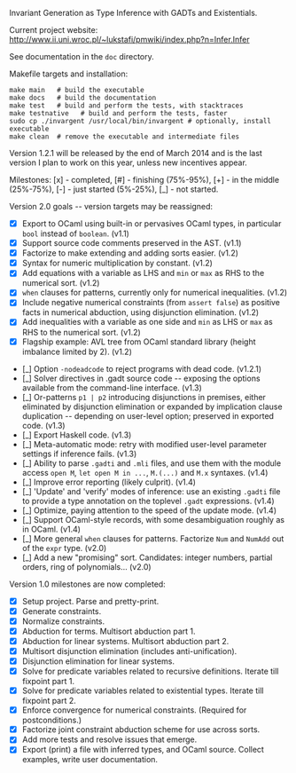 Invariant Generation as Type Inference with GADTs and Existentials.

Current project website: http://www.ii.uni.wroc.pl/~lukstafi/pmwiki/index.php?n=Infer.Infer

See documentation in the `doc` directory.

Makefile targets and installation:
```
make main   # build the executable
make docs   # build the documentation
make test   # build and perform the tests, with stacktraces
make testnative   # build and perform the tests, faster
sudo cp ./invargent /usr/local/bin/invargent # optionally, install executable
make clean  # remove the executable and intermediate files
```

Version 1.2.1 will be released by the end of March 2014 and is the last version I plan to work on this year, unless new incentives appear.

Milestones: [x] - completed, [#] - finishing (75%-95%), [+] - in the middle (25%-75%), [-] - just started (5%-25%), [_] - not started.

Version 2.0 goals -- version targets may be reassigned:
- [x] Export to OCaml using built-in or pervasives OCaml types, in particular `bool` instead of `boolean`. (v1.1)
- [x] Support source code comments preserved in the AST. (v1.1)
- [x] Factorize to make extending and adding sorts easier. (v1.2)
- [x] Syntax for numeric multiplication by constant. (v1.2)
- [x] Add equations with a variable as LHS and `min` or `max` as RHS to the numerical sort. (v1.2)
- [x] `when` clauses for patterns, currently only for numerical inequalities. (v1.2)
- [x] Include negative numerical constraints (from `assert false`) as positive facts in numerical abduction, using disjunction elimination. (v1.2)
- [x] Add inequalities with a variable as one side and `min` as LHS or `max` as RHS to the numerical sort. (v1.2)
- [x] Flagship example: AVL tree from OCaml standard library (height imbalance limited by 2). (v1.2)
- [_] Option `-nodeadcode` to reject programs with dead code. (v1.2.1)
- [_] Solver directives in .gadt source code -- exposing the options available from the command-line interface. (v1.3)
- [_] Or-patterns `p1 | p2` introducing disjunctions in premises, either eliminated by disjunction elimination or expanded by implication clause duplication -- depending on user-level option; preserved in exported code. (v1.3)
- [_] Export Haskell code. (v1.3)
- [_] Meta-automatic mode: retry with modified user-level parameter settings if inference fails. (v1.3)
- [_] Ability to parse `.gadti` and `.mli` files, and use them with the module access `open M`, `let open M in ...`, `M.(...)` and `M.x` syntaxes. (v1.4)
- [_] Improve error reporting (likely culprit). (v1.4)
- [_] 'Update' and 'verify' modes of inference: use an existing `.gadti` file to provide a type annotation on the toplevel `.gadt` expressions. (v1.4)
- [_] Optimize, paying attention to the speed of the update mode. (v1.4)
- [_] Support OCaml-style records, with some desambiguation roughly as in OCaml. (v1.4)
- [_] More general `when` clauses for patterns. Factorize `Num` and `NumAdd` out of the `expr` type. (v2.0)
- [_] Add a new "promising" sort. Candidates: integer numbers, partial orders, ring of polynomials... (v2.0)

Version 1.0 milestones are now completed:
- [x] Setup project. Parse and pretty-print.
- [x] Generate constraints.
- [x] Normalize constraints.
- [x] Abduction for terms. Multisort abduction part 1.
- [x] Abduction for linear systems. Multisort abduction part 2.
- [x] Multisort disjunction elimination (includes anti-unification).
- [x] Disjunction elimination for linear systems.
- [x] Solve for predicate variables related to recursive definitions. Iterate till fixpoint part 1.
- [x] Solve for predicate variables related to existential types. Iterate till fixpoint part 2.
- [x] Enforce convergence for numerical constraints. (Required for postconditions.)
- [x] Factorize joint constraint abduction scheme for use across sorts.
- [x] Add more tests and resolve issues that emerge.
- [x] Export (print) a file with inferred types, and OCaml source. Collect examples, write user documentation.
